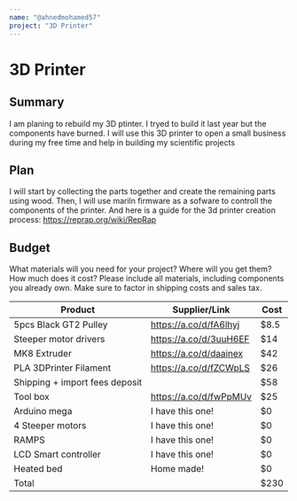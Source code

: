 ```yaml
---
name: "@ahnedmohamed57"
project: "3D Printer"
---
```


# 3D Printer

## Summary

I am planing to rebuild my 3D ptinter. I tryed to build it last year but the components have burned. I will use this 3D printer to open a small business during my free time and help in building my scientific projects

## Plan

I will start by collecting the parts together and create the remaining parts using wood. Then, I will use mariln firmware as a sofware to controll the components of the printer. 
And here is a guide for the 3d printer creation process: https://reprap.org/wiki/RepRap 

## Budget

What materials will you need for your project? Where will you get them? How much does it cost? Please include all materials, including components you already own. Make sure to factor in shipping costs and sales tax.

| Product              | Supplier/Link                         | Cost   |
| -------------------- | ------------------------------------- | ------ |
|5pcs Black GT2 Pulley | https://a.co/d/fA6lhyj                | $8.5   |
|Steeper motor drivers | https://a.co/d/3uuH6EF                | $14    |
|MK8 Extruder          | https://a.co/d/daainex                | $42    |
|PLA 3DPrinter Filament| https://a.co/d/fZCWpLS                | $26    |
| Shipping + import fees deposit|                              | $58    |
| Tool box             |https://a.co/d/fwPpMUv                 | $25    |
| Arduino mega         | I have this one!                      | $0     |
| 4 Steeper motors     | I have this one!                      | $0     |
| RAMPS                | I have this one!                      | $0     |
| LCD Smart controller | I have this one!                      | $0     |
| Heated bed           | Home made!                            | $0     |
| Total                |                                       | $230   |
